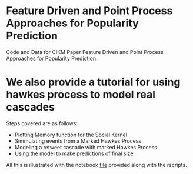 # Feature Driven and Point Process Approaches for Popularity Prediction
Code and Data for CIKM Paper Feature Driven and Point Process Approaches for Popularity Prediction

# We also provide a tutorial for using hawkes process to model real cascades

Steps covered are as follows:
* Plotting Memory function for the Social Kernel
* Simmulating events from a Marked Hawkes Process
* Modeling a retweet cascade with marked Hawkes Process
* Using the model to make predictions of final size

All this is illustrated with the notebook [file](https://github.com/s-mishra/featuredriven-hawkes/blob/master/code/marked_hawkes_point_process.ipynb) provided along with the rscripts.
